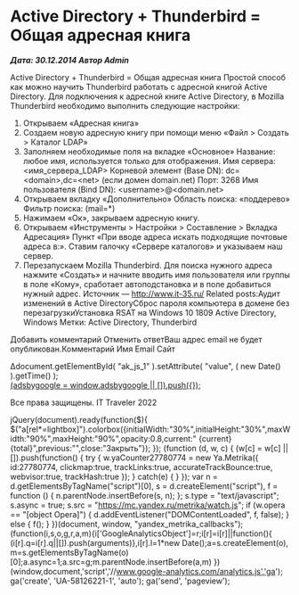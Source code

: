 # Active Directory + Thunderbird = Общая адресная книга                	  
***Дата: 30.12.2014 Автор Admin***

Active Directory + Thunderbird = Общая адресная книга
Простой способ как можно научить Thunderbird работать с адресной книгой Active Directory.
Для подключения к адресной книге Active Directory, в Mozilla Thunderbird необходимо выполнить следующие настройки:
1. Открываем &#171;Адресная книга&#187;
2. Создаем новую адресную книгу при помощи меню &#171;Файл &gt; Создать &gt; Каталог LDAP&#187;
3. Заполняем необходимые поля на вкладке &#171;Основное&#187;
Название: любое имя, используется только для отображения.
Имя сервера: &lt;имя_сервера_LDAP&gt;
Корневой элемент (Base DN): dc=&lt;domain&gt;,dc=&lt;net&gt; (если домен domain.net)
Порт: 3268
Имя пользователя (Bind DN): &lt;username&gt;@&lt;domain.net&gt;
4. Открываем вкладку &#171;Дополнительно&#187;
Область поиска: &#171;поддерево&#187;
Фильтр поиска: (mail=*)
5. Нажимаем &#171;Ок&#187;, закрываем адресную книгу.
6. Открываем &#171;Инструменты &gt; Настройки &gt; Составление &gt; Вкладка Адресация&#187;
Пункт &#171;При вводе адреса искать подходящие почтовые адреса в:&#187;. Ставим галочку &#171;Сервере каталогов&#187; и указываем наш сервер.
7. Перезапускаем Mozilla Thunderbird.
Для поиска нужного адреса нажмите &#171;Создать&#187; и начните вводить имя пользователя или группы в поле &#171;Кому&#187;, сработает автоподстановка и в поле добавиться нужный адрес.
Источник &#8212; http://www.it-35.ru/
Related posts:Аудит изменений в Active DirectoryСброс пароля компьютера в домене без перезагрузкиУстановка RSAT на Windows 10 1809
 Active Directory, Windows 
 Метки: Active Directory, Thunderbird  
                        
Добавить комментарий Отменить ответВаш адрес email не будет опубликован.Комментарий Имя 
Email 
Сайт 
 
&#916;document.getElementById( "ak_js_1" ).setAttribute( "value", ( new Date() ).getTime() );	
<ins class="adsbygoogle"
style="display:block"
data-ad-client="ca-pub-1890562251101921"
data-ad-slot="9117958896"
data-ad-format="auto">
(adsbygoogle = window.adsbygoogle || []).push({});
  
Все права защищены. IT Traveler 2022 
                            
jQuery(document).ready(function($){
$("a[rel*=lightbox]").colorbox({initialWidth:"30%",initialHeight:"30%",maxWidth:"90%",maxHeight:"90%",opacity:0.8,current:" {current}  {total}",previous:"",close:"Закрыть"});
});
(function (d, w, c) {
(w[c] = w[c] || []).push(function() {
try {
w.yaCounter27780774 = new Ya.Metrika({
id:27780774,
clickmap:true,
trackLinks:true,
accurateTrackBounce:true,
webvisor:true,
trackHash:true
});
} catch(e) { }
});
var n = d.getElementsByTagName("script")[0],
s = d.createElement("script"),
f = function () { n.parentNode.insertBefore(s, n); };
s.type = "text/javascript";
s.async = true;
s.src = "https://mc.yandex.ru/metrika/watch.js";
if (w.opera == "[object Opera]") {
d.addEventListener("DOMContentLoaded", f, false);
} else { f(); }
})(document, window, "yandex_metrika_callbacks");
(function(i,s,o,g,r,a,m){i['GoogleAnalyticsObject']=r;i[r]=i[r]||function(){
(i[r].q=i[r].q||[]).push(arguments)},i[r].l=1*new Date();a=s.createElement(o),
m=s.getElementsByTagName(o)[0];a.async=1;a.src=g;m.parentNode.insertBefore(a,m)
})(window,document,'script','//www.google-analytics.com/analytics.js','ga');
ga('create', 'UA-58126221-1', 'auto');
ga('send', 'pageview');

